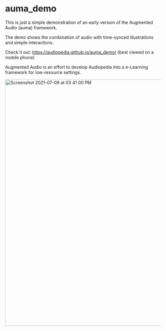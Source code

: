 # auma_demo

This is just a simple demonstration of an early version of the Augmented Audio (auma) framework.

The demo shows the combination of audio with time-synced illustrations and simple interactions.

Check it out: https://audiopedia.github.io/auma_demo/ (best viewed on a mobile phone)

Augmented Audio is an effort to develop Audiopedia into a e-Learning framework for low-resource settings.

<img width="795" alt="Screenshot 2021-07-09 at 03 41 00 PM" src="https://user-images.githubusercontent.com/32398058/125086621-1712f280-e0cc-11eb-9ec5-e4131a1b5d1d.png">



